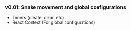 ### v0.01: Snake movement and global configurations

- Timers (create, clear, etc)
- React Context (For global configurations)